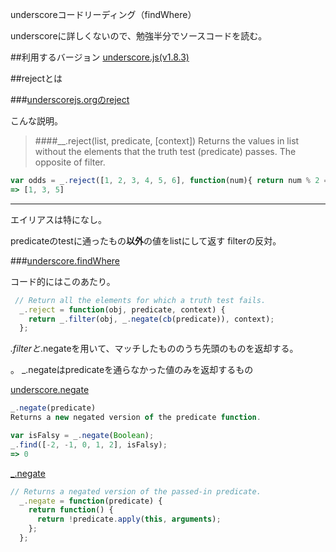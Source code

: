 underscoreコードリーディング（findWhere）



underscoreに詳しくないので、勉強半分でソースコードを読む。



##利用するバージョン
[underscore.js(v1.8.3)](https://github.com/jashkenas/underscore/tree/1.8.3)


##rejectとは


###[underscorejs.orgのreject](http://underscorejs.org/#reject)

こんな説明。
>####__.reject(list, predicate, [context]) 
>Returns the values in list without the elements that the truth test (predicate) passes.
>The opposite of filter.

```javascript
var odds = _.reject([1, 2, 3, 4, 5, 6], function(num){ return num % 2 == 0; });
=> [1, 3, 5]
```

------------- 
エイリアスは特になし。

predicateのtestに通ったもの**以外**の値をlistにして返す
filterの反対。


###[underscore.findWhere](https://github.com/jashkenas/underscore/blob/1.8.3/underscore.js#L232)

コード的にはこのあたり。

```javascript
 // Return all the elements for which a truth test fails.
  _.reject = function(obj, predicate, context) {
    return _.filter(obj, _.negate(cb(predicate)), context);
  };


```

_.filterと_.negateを用いて、マッチしたもののうち先頭のものを返却する。


。
_.negateはpredicateを通らなかった値のみを返却するもの

[underscore.negate](http://underscorejs.org/#negate)

```javascript
_.negate(predicate) 
Returns a new negated version of the predicate function.

var isFalsy = _.negate(Boolean);
_.find([-2, -1, 0, 1, 2], isFalsy);
=> 0
```

[_.negate](https://github.com/jashkenas/underscore/blob/1.8.3/underscore.js#L856)

```javascript
// Returns a negated version of the passed-in predicate.
  _.negate = function(predicate) {
    return function() {
      return !predicate.apply(this, arguments);
    };
  };

```

